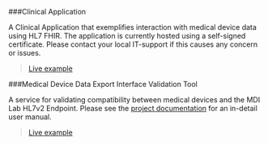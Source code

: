 ###Clinical Application

A Clinical Application that exemplifies interaction with medical device data using HL7 FHIR. The application is currently hosted using a self-signed certificate. Please contact your local IT-support if this causes any concern or issues. 

 > [Live example](http://app.ihelab.com)

###Medical Device Data Export Interface Validation Tool 

A service for validating compatibility between medical devices and the MDI Lab HL7v2 Endpoint. Please see the [project documentation](http://www.example.org) for an in-detail user manual. 

 > [Live example](http://validation.ihelab.com) 


